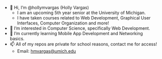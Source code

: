 - 👋 Hi, I’m @hollymvargas (Holly Vargas)
  - I am an upcoming 5th year senior at the University of Michigan.
  - I have taken courses related to Web Development, Graphical User Interfaces, Computer Organization and more!
- 👀 I’m interested in Computer Science, specifically Web Development.
- 🌱 I’m currently learning Mobile App Development and Networking basics.
- 📫 All of my repos are private for school reasons, contact me for access!
  - Email: hmvargas@umich.edu

